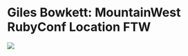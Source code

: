 <!--
id: 30245487
link: http://tumblr.atmos.org/post/30245487/giles-bowkett-mountainwest-rubyconf-location-ftw
slug: giles-bowkett-mountainwest-rubyconf-location-ftw
date: Sun Mar 30 2008 01:35:43 GMT-0700 (PDT)
publish: 2008-03-030
tags: 
title: Giles Bowkett: MountainWest RubyConf Location FTW
-->


Giles Bowkett: MountainWest RubyConf Location FTW
=================================================

![](http://25.media.tumblr.com/ZyX8Upfyn76wlbfpcnbBQ13q_500.jpg)

